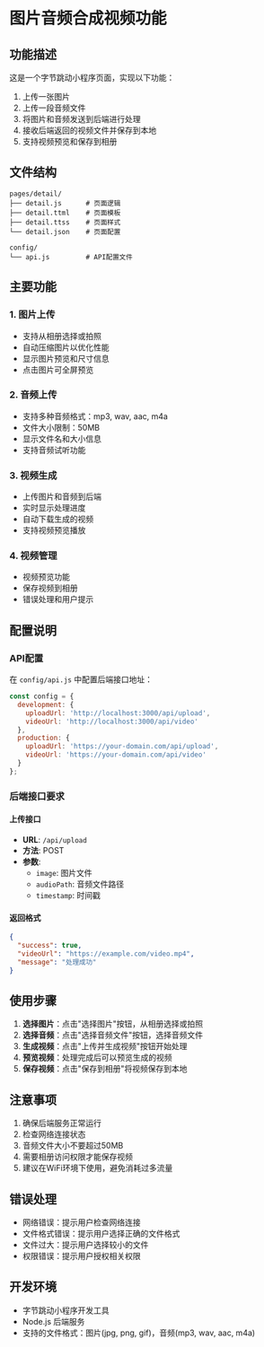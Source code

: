 # 图片音频合成视频功能

## 功能描述

这是一个字节跳动小程序页面，实现以下功能：
1. 上传一张图片
2. 上传一段音频文件
3. 将图片和音频发送到后端进行处理
4. 接收后端返回的视频文件并保存到本地
5. 支持视频预览和保存到相册

## 文件结构

```
pages/detail/
├── detail.js      # 页面逻辑
├── detail.ttml    # 页面模板
├── detail.ttss    # 页面样式
└── detail.json    # 页面配置

config/
└── api.js         # API配置文件
```

## 主要功能

### 1. 图片上传
- 支持从相册选择或拍照
- 自动压缩图片以优化性能
- 显示图片预览和尺寸信息
- 点击图片可全屏预览

### 2. 音频上传
- 支持多种音频格式：mp3, wav, aac, m4a
- 文件大小限制：50MB
- 显示文件名和大小信息
- 支持音频试听功能

### 3. 视频生成
- 上传图片和音频到后端
- 实时显示处理进度
- 自动下载生成的视频
- 支持视频预览播放

### 4. 视频管理
- 视频预览功能
- 保存视频到相册
- 错误处理和用户提示

## 配置说明

### API配置
在 `config/api.js` 中配置后端接口地址：

```javascript
const config = {
  development: {
    uploadUrl: 'http://localhost:3000/api/upload',
    videoUrl: 'http://localhost:3000/api/video'
  },
  production: {
    uploadUrl: 'https://your-domain.com/api/upload',
    videoUrl: 'https://your-domain.com/api/video'
  }
};
```

### 后端接口要求

#### 上传接口
- **URL**: `/api/upload`
- **方法**: POST
- **参数**:
  - `image`: 图片文件
  - `audioPath`: 音频文件路径
  - `timestamp`: 时间戳

#### 返回格式
```json
{
  "success": true,
  "videoUrl": "https://example.com/video.mp4",
  "message": "处理成功"
}
```

## 使用步骤

1. **选择图片**：点击"选择图片"按钮，从相册选择或拍照
2. **选择音频**：点击"选择音频文件"按钮，选择音频文件
3. **生成视频**：点击"上传并生成视频"按钮开始处理
4. **预览视频**：处理完成后可以预览生成的视频
5. **保存视频**：点击"保存到相册"将视频保存到本地

## 注意事项

1. 确保后端服务正常运行
2. 检查网络连接状态
3. 音频文件大小不要超过50MB
4. 需要相册访问权限才能保存视频
5. 建议在WiFi环境下使用，避免消耗过多流量

## 错误处理

- 网络错误：提示用户检查网络连接
- 文件格式错误：提示用户选择正确的文件格式
- 文件过大：提示用户选择较小的文件
- 权限错误：提示用户授权相关权限

## 开发环境

- 字节跳动小程序开发工具
- Node.js 后端服务
- 支持的文件格式：图片(jpg, png, gif)，音频(mp3, wav, aac, m4a) 